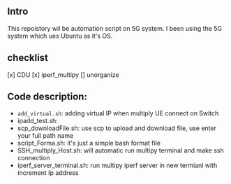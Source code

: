 ## Intro
This repoistory wil be automation script on 5G system. 
I been using the 5G system which ues Ubuntu as it's OS. 

## checklist 
[x] CDU
[x] iperf_multipy
[] unorganize

## Code description:

- `add_virtual.sh`: adding virtual IP when multiply UE connect on Switch 
- ipadd_test.sh:
- scp_downloadFile.sh: use scp to upload and download file, use enter your full path name
- script_Forma.sh: it's just a simple bash format file
- SSH_multiply_Host.sh: will automatic run multipy terminal and make ssh connection
- iperf_server_terminal.sh: run multipy iperf server in new termianl with increment Ip address

